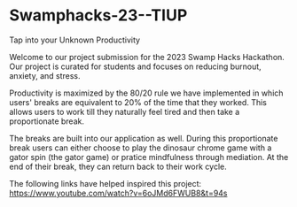 # Swamphacks-23--TIUP
Tap into your Unknown Productivity 

Welcome to our project submission for the 2023 Swamp Hacks Hackathon. Our project is curated for students and focuses on reducing burnout, anxiety, and stress. 

Productivity is maximized by the 80/20 rule we have implemented in which users' breaks are equivalent to 20% of the time that they worked.
This allows users to work till they naturally feel tired and then take a proportionate break. 

The breaks are built into our application as well. 
During this proportionate break users can either choose to play the dinosaur chrome game with a gator spin (the gator game) or pratice mindfulness through mediation. 
At the end of their break, they can return back to their work cycle. 

The following links have helped inspired this project:
https://www.youtube.com/watch?v=6oJMd6FWUB8&t=94s 
